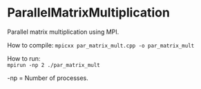 # ParallelMatrixMultiplication
Parallel matrix multiplication using MPI.

How to compile: 
`mpicxx par_matrix_mult.cpp -o par_matrix_mult` 

How to run:  
`mpirun -np 2 ./par_matrix_mult`

-np = Number of processes. 


